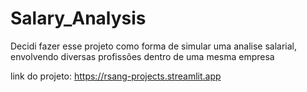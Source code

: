 # Salary_Analysis
  Decidi fazer esse projeto como forma de simular uma analise salarial, envolvendo diversas profissões dentro de uma mesma empresa

  link do projeto:
  https://rsang-projects.streamlit.app

